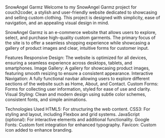 SnowAngel Garmz
Welcome to my SnowAngel Garmz project for couch2coder, a stylish and user-friendly website dedicated to showcasing and selling custom clothing. This project is designed with simplicity, ease of navigation, and an appealing visual design in mind.

SnowAngel Garmz is an e-commerce website that allows users to explore, select, and purchase high-quality custom garments. The primary focus of the site is to offer a seamless shopping experience while showcasing a gallery of product images and clear, intuitive forms for customer input.

Features
Responsive Design: The website is optimized for all devices, ensuring a seamless experience across desktops, tablets, and smartphones.
Image Gallery: A gallery for showcasing product images, featuring smooth resizing to ensure a consistent appearance.
Interactive Navigation: A fully functional navbar allowing users to explore different sections of the website such as Home, About, and Contact.
Custom Forms: Forms for collecting user information, styled for ease of use and clarity.
Visual Styling: Clean and modern design using subtle color schemes, consistent fonts, and simple animations.

Technologies Used
HTML5: For structuring the web content.
CSS3: For styling and layout, including Flexbox and grid systems.
JavaScript (optional): For interactive elements and additional functionality.
Google Fonts: Custom font integration for enhanced typography.
Favicon: Custom icon added to enhance branding.
